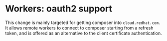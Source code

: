 # Workers: oauth2 support

This change is mainly targeted for getting composer into `cloud.redhat.com`. It
allows remote workers to connect to composer starting from a refresh token, and
is offered as an alternative to the client certificate authentication.
